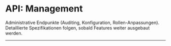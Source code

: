# API: Management

Administrative Endpunkte (Auditing, Konfiguration, Rollen-Anpassungen).
Detaillierte Spezifikationen folgen, sobald Features weiter ausgebaut werden.

---
